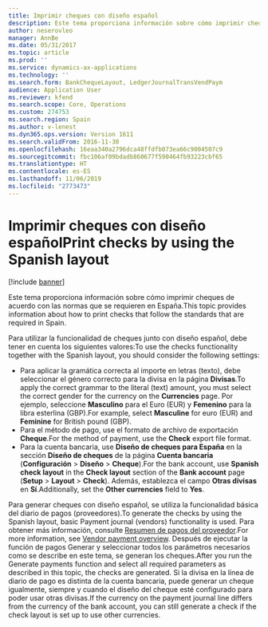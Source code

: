 ```yaml
---
title: Imprimir cheques con diseño español
description: Este tema proporciona información sobre cómo imprimir cheques de acuerdo con las normas que se requieren en España.
author: neserovleo
manager: AnnBe
ms.date: 05/31/2017
ms.topic: article
ms.prod: ''
ms.service: dynamics-ax-applications
ms.technology: ''
ms.search.form: BankChequeLayout, LedgerJournalTransVendPaym
audience: Application User
ms.reviewer: kfend
ms.search.scope: Core, Operations
ms.custom: 274753
ms.search.region: Spain
ms.author: v-lenest
ms.dyn365.ops.version: Version 1611
ms.search.validFrom: 2016-11-30
ms.openlocfilehash: 16eaa340a2796dca48ffdfb073ea66c9004507c9
ms.sourcegitcommit: fbc106af09bdadb860677f590464fb93223cbf65
ms.translationtype: HT
ms.contentlocale: es-ES
ms.lasthandoff: 11/06/2019
ms.locfileid: "2773473"
---
```

# <a name="print-checks-by-using-the-spanish-layout"></a><span data-ttu-id="efa98-103">Imprimir cheques con diseño español</span><span class="sxs-lookup"><span data-stu-id="efa98-103">Print checks by using the Spanish layout</span></span>

[!include [banner](../includes/banner.md)]

<span data-ttu-id="efa98-104">Este tema proporciona información sobre cómo imprimir cheques de acuerdo con las normas que se requieren en España.</span><span class="sxs-lookup"><span data-stu-id="efa98-104">This topic provides information about how to print checks that follow the standards that are required in Spain.</span></span>

<span data-ttu-id="efa98-105">Para utilizar la funcionalidad de cheques junto con diseño español, debe tener en cuenta los siguientes valores:</span><span class="sxs-lookup"><span data-stu-id="efa98-105">To use the checks functionality together with the Spanish layout, you should consider the following settings:</span></span>

-   <span data-ttu-id="efa98-106">Para aplicar la gramática correcta al importe en letras (texto), debe seleccionar el género correcto para la divisa en la página **Divisas**.</span><span class="sxs-lookup"><span data-stu-id="efa98-106">To apply the correct grammar to the literal (text) amount, you must select the correct gender for the currency on the **Currencies** page.</span></span> <span data-ttu-id="efa98-107">Por ejemplo, seleccione **Masculino** para el Euro (EUR) y **Femenino** para la libra esterlina (GBP).</span><span class="sxs-lookup"><span data-stu-id="efa98-107">For example, select **Masculine** for euro (EUR) and **Feminine** for British pound (GBP).</span></span>
-   <span data-ttu-id="efa98-108">Para el método de pago, use el formato de archivo de exportación **Cheque**.</span><span class="sxs-lookup"><span data-stu-id="efa98-108">For the method of payment, use the **Check** export file format.</span></span>
-   <span data-ttu-id="efa98-109">Para la cuenta bancaria, use **Diseño de cheques para España** en la sección **Diseño de cheques** de la página **Cuenta bancaria** (**Configuración** &gt; **Diseño** &gt; **Cheque**).</span><span class="sxs-lookup"><span data-stu-id="efa98-109">For the bank account, use **Spanish check layout** in the **Check layout** section of the **Bank account** page (**Setup** &gt; **Layout** &gt; **Check**).</span></span> <span data-ttu-id="efa98-110">Además, establezca el campo **Otras divisas** en **Sí**.</span><span class="sxs-lookup"><span data-stu-id="efa98-110">Additionally, set the **Other currencies** field to **Yes**.</span></span>

<span data-ttu-id="efa98-111">Para generar cheques con diseño español, se utiliza la funcionalidad básica del diario de pagos (proveedores).</span><span class="sxs-lookup"><span data-stu-id="efa98-111">To generate the checks by using the Spanish layout, basic Payment journal (vendors) functionality is used.</span></span> <span data-ttu-id="efa98-112">Para obtener más información, consulte [Resumen de pagos del proveedor](../cash-bank-management/tasks/vendor-payment-overview.md).</span><span class="sxs-lookup"><span data-stu-id="efa98-112">For more information, see [Vendor payment overview](../cash-bank-management/tasks/vendor-payment-overview.md).</span></span> <span data-ttu-id="efa98-113">Después de ejecutar la función de pagos Generar y seleccionar todos los parámetros necesarios como se describe en este tema, se generan los cheques.</span><span class="sxs-lookup"><span data-stu-id="efa98-113">After you run the Generate payments function and select all required parameters as described in this topic, the checks are generated.</span></span> <span data-ttu-id="efa98-114">Si la divisa en la línea de diario de pago es distinta de la cuenta bancaria, puede generar un cheque igualmente, siempre y cuando el diseño del cheque esté configurado para poder usar otras divisas.</span><span class="sxs-lookup"><span data-stu-id="efa98-114">If the currency on the payment journal line differs from the currency of the bank account, you can still generate a check if the check layout is set up to use other currencies.</span></span>

